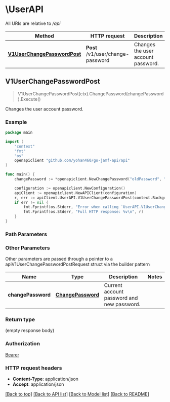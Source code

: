 # \UserAPI

All URIs are relative to */api*

Method | HTTP request | Description
------------- | ------------- | -------------
[**V1UserChangePasswordPost**](UserAPI.md#V1UserChangePasswordPost) | **Post** /v1/user/change-password | Changes the user account password. 



## V1UserChangePasswordPost

> V1UserChangePasswordPost(ctx).ChangePassword(changePassword).Execute()

Changes the user account password. 



### Example

```go
package main

import (
	"context"
	"fmt"
	"os"
	openapiclient "github.com/yohan460/go-jamf-api/api"
)

func main() {
	changePassword := *openapiclient.NewChangePassword("oldPassword", "updatedPassword") // ChangePassword | Current account password and new password.

	configuration := openapiclient.NewConfiguration()
	apiClient := openapiclient.NewAPIClient(configuration)
	r, err := apiClient.UserAPI.V1UserChangePasswordPost(context.Background()).ChangePassword(changePassword).Execute()
	if err != nil {
		fmt.Fprintf(os.Stderr, "Error when calling `UserAPI.V1UserChangePasswordPost``: %v\n", err)
		fmt.Fprintf(os.Stderr, "Full HTTP response: %v\n", r)
	}
}
```

### Path Parameters



### Other Parameters

Other parameters are passed through a pointer to a apiV1UserChangePasswordPostRequest struct via the builder pattern


Name | Type | Description  | Notes
------------- | ------------- | ------------- | -------------
 **changePassword** | [**ChangePassword**](ChangePassword.md) | Current account password and new password. | 

### Return type

 (empty response body)

### Authorization

[Bearer](../README.md#Bearer)

### HTTP request headers

- **Content-Type**: application/json
- **Accept**: application/json

[[Back to top]](#) [[Back to API list]](../README.md#documentation-for-api-endpoints)
[[Back to Model list]](../README.md#documentation-for-models)
[[Back to README]](../README.md)

